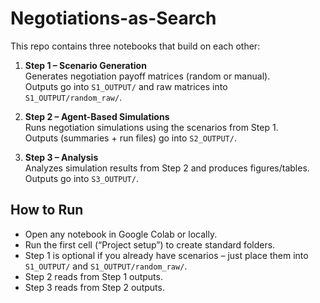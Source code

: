 # Negotiations-as-Search

This repo contains three notebooks that build on each other:

1. **Step 1 – Scenario Generation**  
   Generates negotiation payoff matrices (random or manual).  
   Outputs go into `S1_OUTPUT/` and raw matrices into `S1_OUTPUT/random_raw/`.

2. **Step 2 – Agent-Based Simulations**  
   Runs negotiation simulations using the scenarios from Step 1.  
   Outputs (summaries + run files) go into `S2_OUTPUT/`.

3. **Step 3 – Analysis**  
   Analyzes simulation results from Step 2 and produces figures/tables.  
   Outputs go into `S3_OUTPUT/`.

## How to Run
- Open any notebook in Google Colab or locally.
- Run the first cell (“Project setup”) to create standard folders.
- Step 1 is optional if you already have scenarios – just place them into `S1_OUTPUT/` and `S1_OUTPUT/random_raw/`.
- Step 2 reads from Step 1 outputs.  
- Step 3 reads from Step 2 outputs.


